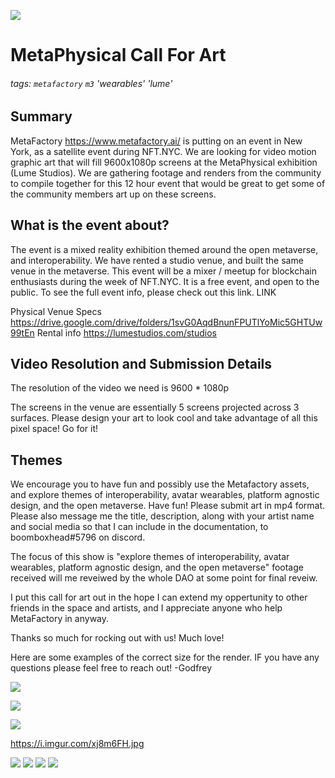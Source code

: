 ![](https://i.imgur.com/uX31WRg.jpg)


# MetaPhysical Call For Art

###### tags: `metafactory` `m3` 'wearables' 'lume'

## Summary
MetaFactory https://www.metafactory.ai/ is putting on an event in New York, as a satellite event during NFT.NYC. We are looking for video motion graphic art that will fill 9600x1080p screens at the MetaPhysical exhibition (Lume Studios). We are gathering footage and renders from the community to compile together for this 12 hour event that would be great to get some of the community members art up on these screens.

## What is the event about?
The event is a mixed reality exhibition themed around the open metaverse, and interoperability. We have rented a studio venue, and built the same venue in the metaverse. This event will be a mixer / meetup for blockchain enthusiasts during the week of NFT.NYC. It is a free event, and open to the public. To see the full event info, please check out this link. LINK

Physical Venue Specs 
https://drive.google.com/drive/folders/1svG0AqdBnunFPUTlYoMic5GHTUw99tEn
Rental info https://lumestudios.com/studios


## Video Resolution and Submission Details
The resolution of the video we need is 9600 * 1080p

The screens in the venue are essentially 5 screens projected across 3 surfaces. Please design your art to look cool and take advantage of all this pixel space! Go for it! 

## Themes
We encourage you to have fun and possibly use the Metafactory assets, and explore themes of interoperability, avatar wearables, platform agnostic design, and the open metaverse. Have fun! Please submit art in mp4 format. Please also message me the title, description, along with your artist name and social media so that I can include in the documentation, to boomboxhead#5796 on discord. 

The focus of this show is "explore themes of interoperability, avatar wearables, platform agnostic design, and the open metaverse" footage received will me reveiwed by the whole DAO at some point for final reveiw.

I put this call for art out in the hope I can extend my oppertunity to other friends in the space and artists, and I appreciate anyone who help MetaFactory in anyway. 

Thanks so much for rocking out with us! Much love! 

Here are some examples of the correct size for the render. IF you have any questions please feel free to reach out! -Godfrey


![](https://i.imgur.com/s5ybuVD.jpg)




![](https://i.imgur.com/lLrds6Z.png)


![](https://i.imgur.com/lPCK6Rs.png)

https://i.imgur.com/xj8m6FH.jpg


![](https://i.imgur.com/rWqkRtv.png)
![](https://i.imgur.com/CUdC2PF.png)
![](https://i.imgur.com/XjBG9ad.png)
![](https://i.imgur.com/TuT5wNp.png)



